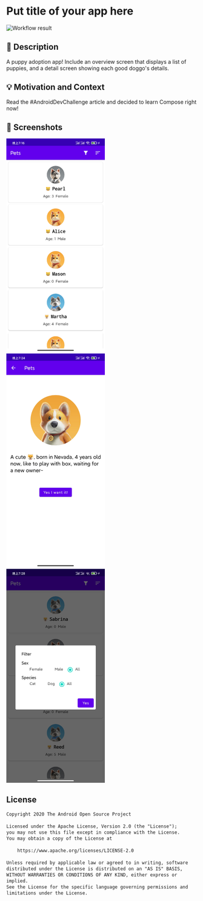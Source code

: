 # Put title of your app here

<!--- Replace <OWNER> with your Github Username and <REPOSITORY> with the name of your repository. -->
<!--- You can find both of these in the url bar when you open your repository in github. -->
![Workflow result](https://github.com/zhufree/android-dev-challenge-compose/workflows/Check/badge.svg)


## :scroll: Description
<!--- Describe your app in one or two sentences -->
A puppy adoption app!
Include an overview screen that displays a list of puppies, and a detail screen showing each good doggo's details.

## :bulb: Motivation and Context
<!--- Optionally point readers to interesting parts of your submission. -->
<!--- What are you especially proud of? -->
Read the #AndroidDevChallenge article and decided to learn Compose right now!


## :camera_flash: Screenshots
<!-- You can add more screenshots here if you like -->
<img src="/results/screenshot_1.jpg" width="260">&emsp;
<img src="/results/screenshot_2.jpg" width="260">
<img src="/results/screenshot_3.jpg" width="260">

## License
```
Copyright 2020 The Android Open Source Project

Licensed under the Apache License, Version 2.0 (the "License");
you may not use this file except in compliance with the License.
You may obtain a copy of the License at

    https://www.apache.org/licenses/LICENSE-2.0

Unless required by applicable law or agreed to in writing, software
distributed under the License is distributed on an "AS IS" BASIS,
WITHOUT WARRANTIES OR CONDITIONS OF ANY KIND, either express or implied.
See the License for the specific language governing permissions and
limitations under the License.
```